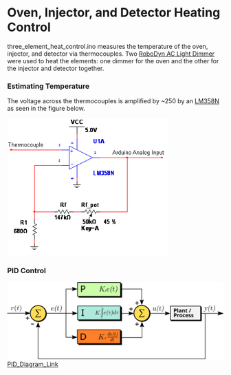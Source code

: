 # Oven, Injector, and Detector Heating Control
three_element_heat_control.ino measures the temperature of the oven, injector, and detector via thermocouples. Two [RoboDyn AC Light Dimmer](https://robotdyn.com/ac-light-dimmer-module-1-channel-3-3v-5v-logic-ac-50-60hz-220v-110v.html) were used to heat the elements: one dimmer for the oven and the other for the injector and detector together.

### Estimating Temperature
The voltage across the thermocouples is amplified by ~250 by an [LM358N](http://www.ti.com/product/LM358-N) as seen in the figure below.

![Non-inverting_amp](https://github.com/cgreen18/Gas-Chromatography/blob/master/Triac%20Heating/Arduino/images/GC_ThermoAmp_SimpleCircuit_Snippet.png)




### PID Control


![PID_Diagram](https://github.com/cgreen18/Gas-Chromatography/blob/master/Triac%20Heating/Arduino/PID_en.svg)
[PID_Diagram_Link](https://en.wikipedia.org/wiki/PID_controller)
